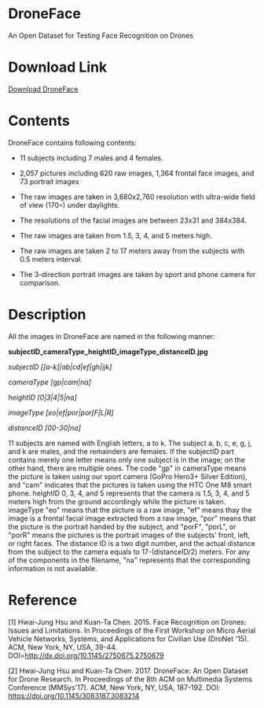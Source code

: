 # DroneFace
An Open Dataset for Testing Face Recognition on Drones

# Download Link
[Download DroneFace](http://deal1.iecs.fcu.edu.tw/DroneFace.zip)

# Contents
DroneFace contains following contents:

* 11 subjects including 7 males and 4 females.

* 2,057 pictures including 620 raw images, 1,364 frontal face
images, and 73 portrait images

* The raw images are taken in 3,680x2,760 resolution with
ultra-wide field of view (170◦) under daylights.

* The resolutions of the facial images are between 23x31 and
384x384.

* The raw images are taken from 1.5, 3, 4, and 5 meters high.

* The raw images are taken 2 to 17 meters away from the
subjects with 0.5 meters interval.
* The 3-direction portrait images are taken by sport and
phone camera for comparison.


# Description
All the images in DroneFace are named in the following manner:

**subjectID_cameraType_heightID_imageType_distanceID.jpg**

*subjectID [[a-k]|ab|cd|ef|gh|ijk]*

*cameraType [gp|cam|na]*

*heightID [0|3|4|5|na]*

*imageType [eo|ef|por|por[F|L|R]*

*distanceID [00-30|na]*


11 subjects are named with English letters, a to k. The subject a,
b, c, e, g, j, and k are males, and the remainders are females. If the
subjectID part contains merely one letter means only one subject
is in the image; on the other hand, there are multiple ones. The
code "gp" in cameraType means the picture is taken using our sport
camera (GoPro Hero3+ Silver Edition), and "cam" indicates that the
pictures is taken using the HTC One M8 smart phone. heightID 0,
3, 4, and 5 represents that the camera is 1.5, 3, 4, and 5 meters high
from the ground accordingly while the picture is taken. imageType
"eo" means that the picture is a raw image, "ef" means thay the
image is a frontal facial image extracted from a raw image, "por"
means that the picture is the portrait handed by the subject, and
"porF", "porL", or "porR" means the pictures is the portrait images
of the subjects’ front, left, or right faces. The distance ID is a two
digit number, and the actual distance from the subject to the camera
equals to 17-(distanceID/2) meters. For any of the components in
the filename, "na" represents that the corresponding information is
not available.

# Reference
[1] Hwai-Jung Hsu and Kuan-Ta Chen. 2015. Face Recognition on Drones: Issues and Limitations. In Proceedings of the First Workshop on Micro Aerial Vehicle Networks, Systems, and Applications for Civilian Use (DroNet '15). ACM, New York, NY, USA, 39-44. DOI=http://dx.doi.org/10.1145/2750675.2750679

[2] Hwai-Jung Hsu and Kuan-Ta Chen. 2017. DroneFace: An Open Dataset for Drone Research. In Proceedings of the 8th ACM on Multimedia Systems Conference (MMSys'17). ACM, New York, NY, USA, 187-192. DOI: https://doi.org/10.1145/3083187.3083214
